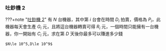 ### 吐鈔機 2

???+note "[吐鈔機 2](https://tioj.ck.tp.edu.tw/problems/1921)"
	有 $N$ 台機器，其中第 $i$ 台會在時間 $D_i$ 拍賣，價格為 $P_i$，此機器每天會生產 $G_i$ 元，且將這台機器轉賣可得 $R_i$ 元，一個時間只能擁有一台機器，你一開始有 $C_i$ 元，求在第 $D$ 天後你最多可以賺進多少錢

	$N\le 10^5,D\le 10^9$